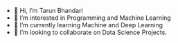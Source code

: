 - 👋 Hi, I’m Tarun Bhandari
- 👀 I’m interested in Programming and Machine Learning
- 🌱 I’m currently learning Machine and Deep Learning
- 💞️ I’m looking to collaborate on Data Science Projects.

<!---
ronythakur/ronythakur is a ✨ special ✨ repository because its `README.md` (this file) appears on your GitHub profile.
You can click the Preview link to take a look at your changes.
--->

